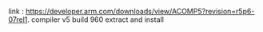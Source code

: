 link : https://developer.arm.com/downloads/view/ACOMP5?revision=r5p6-07rel1.
compiler v5 build 960
extract and install 
